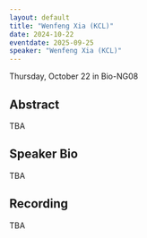```yaml
---
layout: default
title: "Wenfeng Xia (KCL)"
date: 2024-10-22
eventdate: 2025-09-25
speaker: "Wenfeng Xia (KCL)"
---
```


Thursday, October 22 
in Bio-NG08

## Abstract
TBA

## Speaker Bio
TBA

## Recording
TBA

